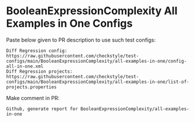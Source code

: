 # BooleanExpressionComplexity All Examples in One Configs
Paste below given to PR description to use such test configs:
```
Diff Regression config: https://raw.githubusercontent.com/checkstyle/test-configs/main/BooleanExpressionComplexity/all-examples-in-one/config-all-in-one.xml
Diff Regression projects: https://raw.githubusercontent.com/checkstyle/test-configs/main/BooleanExpressionComplexity/all-examples-in-one/list-of-projects.properties
```
Make comment in PR:
```
Github, generate report for BooleanExpressionComplexity/all-examples-in-one
```

